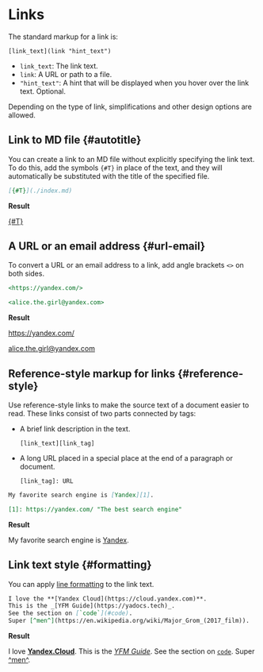 # Links

The standard markup for a link is:

```
[link_text](link "hint_text")
```

  * `link_text`: The link text.
  * `link`: A URL or path to a file.
  * `"hint_text"`: A hint that will be displayed when you hover over the link text. Optional.

Depending on the type of link, simplifications and other design options are allowed.

## Link to MD file {#autotitle}

You can create a link to an MD file without explicitly specifying the link text. To do this, add the symbols `{#T}` in place of the text, and they will automatically be substituted with the title of the specified file.

```markdown
[{#T}](./index.md)
```

**Result**

[{#T}](./index.md)

## A URL or an email address {#url-email}

To convert a URL or an email address to a link, add angle brackets `<>` on both sides.

```markdown
<https://yandex.com/>

<alice.the.girl@yandex.com>
```

**Result**

<https://yandex.com/>

<alice.the.girl@yandex.com>

## Reference-style markup for links {#reference-style}

Use reference-style links to make the source text of a document easier to read. These links consist of two parts connected by tags:

* A brief link description in the text.

  `[link_text][link_tag]`

* A long URL placed in a special place at the end of a paragraph or document.

  `[link_tag]: URL`

```markdown
My favorite search engine is [Yandex][1].

[1]: https://yandex.com/ "The best search engine"
```

**Result**

My favorite search engine is [Yandex][1].

[1]: https://yandex.com/ "The best search engine"
## Link text style {#formatting}

You can apply [line formatting](./base.md#line) to the link text.

```markdown
I love the **[Yandex Cloud](https://cloud.yandex.com)**.
This is the _[YFM Guide](https://yadocs.tech)_.
See the section on [`code`](#code).
Super [^men^](https://en.wikipedia.org/wiki/Major_Grom_(2017_film)).
```

**Result**

I love **[Yandex.Cloud](https://cloud.yandex.com)**.
This is the _[YFM Guide](https://yadocs.tech)_.
See the section on [`code`](#code).
Super [^men^](https://en.wikipedia.org/wiki/Major_Grom_(2017_film)).

